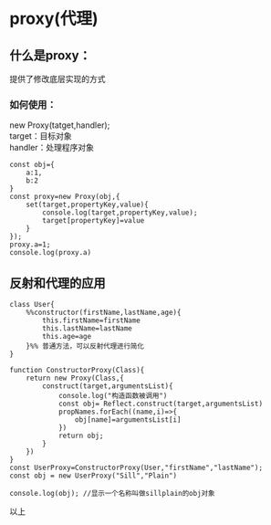# proxy(代理)
## 什么是proxy：
提供了修改底层实现的方式
### 如何使用：
new Proxy(tatget,handler);  
	target：目标对象  
	handler：处理程序对象
```
const obj={
	a:1,
	b:2
}
const proxy=new Proxy(obj,{
	set(target,propertyKey,value){
		console.log(target,propertyKey,value);
		target[propertyKey]=value
	}
});
proxy.a=1;
console.log(proxy.a)
```

## 反射和代理的应用
```
class User{
	%%constructor(firstName,lastName,age){
		this.firstName=firstName
		this.lastName=lastName
		this.age=age
	}%% 普通方法，可以反射代理进行简化
}

function ConstructorProxy(Class){
	return new Proxy(Class,{
		construct(target,argumentsList){
			console.log("构造函数被调用")
			const obj= Reflect.construct(target,argumentsList)
			propNames.forEach((name,i)=>{
				obj[name]=argumentsList[i]
			})
			return obj;
		}
	})
}
const UserProxy=ConstructorProxy(User,"firstName","lastName");
const obj = new UserProxy("Sill","Plain")

console.log(obj); //显示一个名称叫做sillplain的obj对象
```
以上